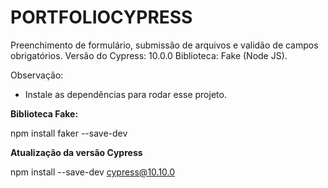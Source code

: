 # PORTFOLIOCYPRESS
Preenchimento de formulário, submissão de arquivos e validão de campos obrigatórios.
Versão do Cypress: 10.0.0
Biblioteca: Fake (Node JS).

Observação: 

- Instale as dependências para rodar esse projeto.


<b>Biblioteca Fake:</b>

npm install faker --save-dev

<b>Atualização da versão Cypress</b>

npm install --save-dev cypress@10.10.0


